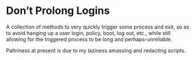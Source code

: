 # Don’t Prolong Logins

A collection of methods to very quickly trigger some process and exit, so as to avoid hanging up a user login, policy, boot, log out, etc., while still allowing for the triggered process to be long and perhaps-unreliable.

Paltriness at present is due to my laziness amassing and redacting scripts.


